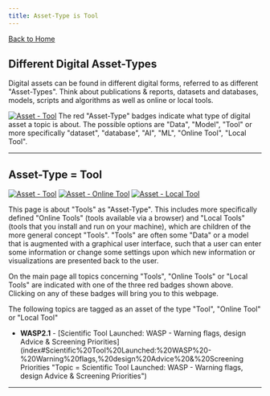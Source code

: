 ```yaml
---
title: Asset-Type is Tool
---
```


[Back to Home](index)

## Different Digital Asset-Types

Digital assets can be found in different digital forms, referred to as different "Asset-Types". Think about publications & reports, datasets and databases, models, scripts and algorithms as well as online or local tools. 

[![Asset - Tool](https://img.shields.io/badge/Asset--Type-Tool-Red?logo=academia&logoColor=red&color=red)](asset_tool "Asset-Type = Tool") The red "Asset-Type" badges indicate what type of digital asset a topic is about. The possible options are "Data", "Model", "Tool" or more specifically "dataset", "database", "AI", "ML", "Online Tool", "Local Tool".

---

## Asset-Type = Tool

[![Asset - Tool](https://img.shields.io/badge/Asset--Type-Tool-Red?logo=academia&logoColor=red&color=red)](asset_tool "Asset-Type = Tool")
[![Asset - Online Tool](https://img.shields.io/badge/Asset--Type-Online_Tool-Red?logo=academia&logoColor=red&color=red)](asset_tool "Asset-Type = Online Tool")
[![Asset - Local Tool](https://img.shields.io/badge/Asset--Type-Local_Tool-Red?logo=academia&logoColor=red&color=red)](asset_tool "Asset-Type = Local Tool")

This page is about "Tools" as "Asset-Type". This includes more specifically defined "Online Tools" (tools available via a browser) and "Local Tools" (tools that you install and run on your machine), which are children of the more general concept "Tools". "Tools" are often some "Data" or a model that is augmented with a graphical user interface, such that a user can enter some information or change some settings upon which new information or visualizations are presented back to the user.

On the main page all topics concerning "Tools", "Online Tools" or "Local Tools" are indicated with one of the three red badges shown above. Clicking on any of these badges will bring you to this webpage.

The following topics are tagged as an asset of the type "Tool", "Online Tool" or "Local Tool"
- **WASP2.1** - [Scientific Tool Launched: WASP - Warning flags, design Advice & Screening Priorities](index#Scientific%20Tool%20Launched:%20WASP%20-%20Warning%20flags,%20design%20Advice%20&%20Screening Priorities "Topic = Scientific Tool Launched: WASP - Warning flags, design Advice & Screening Priorities")

---
